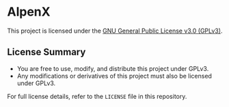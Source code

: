 # AlpenX

This project is licensed under the [GNU General Public License v3.0 (GPLv3)](https://www.gnu.org/licenses/gpl-3.0.html).

## License Summary
- You are free to use, modify, and distribute this project under GPLv3.
- Any modifications or derivatives of this project must also be licensed under GPLv3.

For full license details, refer to the `LICENSE` file in this repository.
